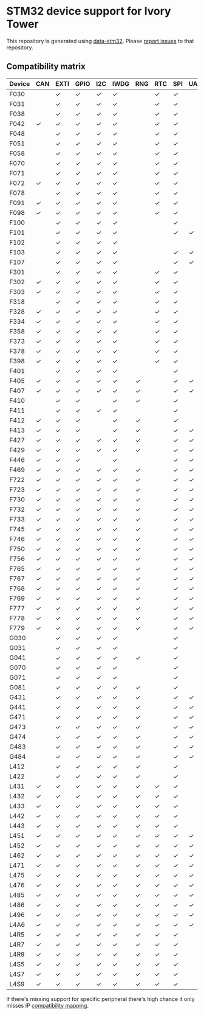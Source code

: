 # STM32 device support for Ivory Tower

This repository is generated using [data-stm32](https://github.com/HaskellEmbedded/data-stm32/).
Please [report issues](https://github.com/HaskellEmbedded/data-stm32/issues) to that repository.

## Compatibility matrix

Device|CAN|EXTI|GPIO|I2C|IWDG|RNG|RTC|SPI|UART|USART|LPUART
--|--|--|--|--|--|--|--|--|--|--|--
F030| |✓|✓|✓|✓| |✓|✓| | | 
F031| |✓|✓|✓|✓| |✓|✓| | | 
F038| |✓|✓|✓|✓| |✓|✓| | | 
F042|✓|✓|✓|✓|✓| |✓|✓| | | 
F048| |✓|✓|✓|✓| |✓|✓| | | 
F051| |✓|✓|✓|✓| |✓|✓| | | 
F058| |✓|✓|✓|✓| |✓|✓| | | 
F070| |✓|✓|✓|✓| |✓|✓| | | 
F071| |✓|✓|✓|✓| |✓|✓| | | 
F072|✓|✓|✓|✓|✓| |✓|✓| | | 
F078| |✓|✓|✓|✓| |✓|✓| | | 
F091|✓|✓|✓|✓|✓| |✓|✓| | | 
F098|✓|✓|✓|✓|✓| |✓|✓| | | 
F100| |✓|✓|✓|✓| | |✓| | | 
F101| |✓|✓|✓|✓| | |✓|✓|✓| 
F102| |✓|✓|✓|✓| | | | |✓| 
F103| |✓|✓|✓|✓| | |✓|✓|✓| 
F107| |✓|✓|✓|✓| | |✓|✓|✓| 
F301| |✓|✓|✓|✓| |✓|✓| | | 
F302|✓|✓|✓|✓|✓| |✓|✓| | | 
F303|✓|✓|✓|✓|✓| |✓|✓| | | 
F318| |✓|✓|✓|✓| |✓|✓| | | 
F328|✓|✓|✓|✓|✓| |✓|✓| | | 
F334|✓|✓|✓|✓|✓| |✓|✓| | | 
F358|✓|✓|✓|✓|✓| |✓|✓| | | 
F373|✓|✓|✓|✓|✓| |✓|✓| | | 
F378|✓|✓|✓|✓|✓| |✓|✓| | | 
F398|✓|✓|✓|✓|✓| |✓|✓| | | 
F401| |✓|✓|✓|✓| | |✓| |✓| 
F405|✓|✓|✓|✓|✓|✓| |✓|✓|✓| 
F407|✓|✓|✓|✓|✓|✓| |✓|✓|✓| 
F410| |✓|✓| |✓|✓| |✓| |✓| 
F411| |✓|✓|✓|✓| | |✓| |✓| 
F412|✓|✓|✓| |✓|✓| |✓| |✓| 
F413|✓|✓|✓| |✓|✓| |✓|✓|✓| 
F427|✓|✓|✓|✓|✓|✓| |✓|✓|✓| 
F429|✓|✓|✓|✓|✓|✓| |✓|✓|✓| 
F446|✓|✓|✓| |✓| | |✓|✓|✓| 
F469|✓|✓|✓|✓|✓|✓| |✓|✓|✓| 
F722|✓|✓|✓|✓|✓|✓| |✓|✓|✓| 
F723|✓|✓|✓|✓|✓|✓| |✓|✓|✓| 
F730|✓|✓|✓|✓|✓|✓| |✓|✓|✓| 
F732|✓|✓|✓|✓|✓|✓| |✓|✓|✓| 
F733|✓|✓|✓|✓|✓|✓| |✓|✓|✓| 
F745|✓|✓|✓|✓|✓|✓| |✓|✓|✓| 
F746|✓|✓|✓|✓|✓|✓| |✓|✓|✓| 
F750|✓|✓|✓|✓|✓|✓| |✓|✓|✓| 
F756|✓|✓|✓|✓|✓|✓| |✓|✓|✓| 
F765|✓|✓|✓|✓|✓|✓| |✓|✓|✓| 
F767|✓|✓|✓|✓|✓|✓| |✓|✓|✓| 
F768|✓|✓|✓|✓|✓|✓| |✓|✓|✓| 
F769|✓|✓|✓|✓|✓|✓| |✓|✓|✓| 
F777|✓|✓|✓|✓|✓|✓| |✓|✓|✓| 
F778|✓|✓|✓|✓|✓|✓| |✓|✓|✓| 
F779|✓|✓|✓|✓|✓|✓| |✓|✓|✓| 
G030| |✓|✓|✓|✓| | |✓| |✓| 
G031| |✓|✓|✓|✓| | |✓| |✓|✓
G041| |✓|✓|✓|✓|✓| |✓| |✓|✓
G070| |✓|✓|✓|✓| | |✓| |✓| 
G071| |✓|✓|✓|✓| | |✓| |✓|✓
G081| |✓|✓|✓|✓|✓| |✓| |✓|✓
G431| |✓|✓|✓|✓|✓| |✓|✓|✓|✓
G441| |✓|✓|✓|✓|✓| |✓|✓|✓|✓
G471| |✓|✓|✓|✓|✓| |✓|✓|✓|✓
G473| |✓|✓|✓|✓|✓| |✓|✓|✓|✓
G474| |✓|✓|✓|✓|✓| |✓|✓|✓|✓
G483| |✓|✓|✓|✓|✓| |✓|✓|✓|✓
G484| |✓|✓|✓|✓|✓| |✓|✓|✓|✓
L412| |✓|✓|✓|✓|✓| |✓| |✓|✓
L422| |✓|✓|✓|✓|✓| |✓| |✓|✓
L431|✓|✓|✓|✓|✓|✓|✓|✓| |✓|✓
L432|✓|✓|✓|✓|✓|✓|✓|✓| |✓|✓
L433|✓|✓|✓|✓|✓|✓|✓|✓| |✓|✓
L442|✓|✓|✓|✓|✓|✓|✓|✓| |✓|✓
L443|✓|✓|✓|✓|✓|✓|✓|✓| |✓|✓
L451|✓|✓|✓|✓|✓|✓|✓|✓|✓|✓|✓
L452|✓|✓|✓|✓|✓|✓|✓|✓|✓|✓|✓
L462|✓|✓|✓|✓|✓|✓|✓|✓|✓|✓|✓
L471|✓|✓|✓|✓|✓|✓|✓|✓|✓|✓|✓
L475|✓|✓|✓|✓|✓|✓|✓|✓|✓|✓|✓
L476|✓|✓|✓|✓|✓|✓|✓|✓|✓|✓|✓
L485|✓|✓|✓|✓|✓|✓|✓|✓|✓|✓|✓
L486|✓|✓|✓|✓|✓|✓|✓|✓|✓|✓|✓
L496|✓|✓|✓|✓|✓|✓|✓|✓|✓|✓|✓
L4A6|✓|✓|✓|✓|✓|✓|✓|✓|✓|✓|✓
L4R5|✓|✓|✓|✓|✓|✓|✓|✓| | | 
L4R7|✓|✓|✓|✓|✓|✓|✓|✓| | | 
L4R9|✓|✓|✓|✓|✓|✓|✓|✓| | | 
L4S5|✓|✓|✓|✓|✓|✓|✓|✓| | | 
L4S7|✓|✓|✓|✓|✓|✓|✓|✓| | | 
L4S9|✓|✓|✓|✓|✓|✓|✓|✓| | | 


If there's missing support for specific peripheral there's high
chance it only misses IP [compatibility mapping](https://github.com/HaskellEmbedded/data-stm32/blob/master/src/Data/STM32/Drivers.hs#L26).
